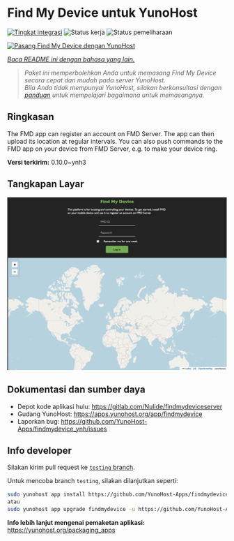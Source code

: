 <!--
N.B.: README ini dibuat secara otomatis oleh <https://github.com/YunoHost/apps/tree/master/tools/readme_generator>
Ini TIDAK boleh diedit dengan tangan.
-->

# Find My Device untuk YunoHost

[![Tingkat integrasi](https://apps.yunohost.org/badge/integration/findmydevice)](https://ci-apps.yunohost.org/ci/apps/findmydevice/)
![Status kerja](https://apps.yunohost.org/badge/state/findmydevice)
![Status pemeliharaan](https://apps.yunohost.org/badge/maintained/findmydevice)

[![Pasang Find My Device dengan YunoHost](https://install-app.yunohost.org/install-with-yunohost.svg)](https://install-app.yunohost.org/?app=findmydevice)

*[Baca README ini dengan bahasa yang lain.](./ALL_README.md)*

> *Paket ini memperbolehkan Anda untuk memasang Find My Device secara cepat dan mudah pada server YunoHost.*  
> *Bila Anda tidak mempunyai YunoHost, silakan berkonsultasi dengan [panduan](https://yunohost.org/install) untuk mempelajari bagaimana untuk memasangnya.*

## Ringkasan

The FMD app can register an account on FMD Server. The app can then upload its location at regular intervals.
You can also push commands to the FMD app on your device from FMD Server, e.g. to make your device ring.

**Versi terkirim:** 0.10.0~ynh3

## Tangkapan Layar

![Tangkapan Layar pada Find My Device](./doc/screenshots/screenshot.png)

## Dokumentasi dan sumber daya

- Depot kode aplikasi hulu: <https://gitlab.com/Nulide/findmydeviceserver>
- Gudang YunoHost: <https://apps.yunohost.org/app/findmydevice>
- Laporkan bug: <https://github.com/YunoHost-Apps/findmydevice_ynh/issues>

## Info developer

Silakan kirim pull request ke [`testing` branch](https://github.com/YunoHost-Apps/findmydevice_ynh/tree/testing).

Untuk mencoba branch `testing`, silakan dilanjutkan seperti:

```bash
sudo yunohost app install https://github.com/YunoHost-Apps/findmydevice_ynh/tree/testing --debug
atau
sudo yunohost app upgrade findmydevice -u https://github.com/YunoHost-Apps/findmydevice_ynh/tree/testing --debug
```

**Info lebih lanjut mengenai pemaketan aplikasi:** <https://yunohost.org/packaging_apps>
